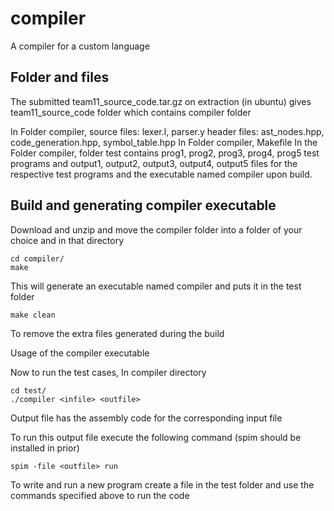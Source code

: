 # compiler
A compiler for a custom language

## Folder and files

The submitted team11_source_code.tar.gz on extraction (in ubuntu) gives team11_source_code folder which contains compiler folder

In Folder compiler, 
source files: lexer.l, parser.y
header files: ast_nodes.hpp, code_generation.hpp,  symbol_table.hpp
In Folder compiler, Makefile
In the Folder compiler, folder test contains prog1, prog2, prog3, prog4, prog5 test programs and output1, output2, output3, output4, output5 files for the respective test programs and the executable named compiler upon build.

## Build and generating compiler executable

Download and unzip and move the compiler folder into a folder of your choice and in that directory

```
cd compiler/ 
make
```

This will generate an executable named compiler and puts it in the test folder

```
make clean
```

To remove the extra files generated during the build

Usage of the compiler executable

Now to run the test cases, In compiler directory

```
cd test/
./compiler <infile> <outfile>
```

Output file <outfile> has the assembly code for the corresponding input file <infile>

To run this output file execute the following command (spim should be installed in prior)

```
spim -file <outfile> run
```

To write and run a new program create a file in the test folder and use the commands specified above to run the code
